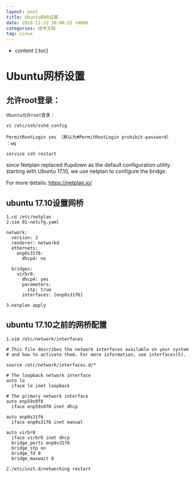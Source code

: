 ```yaml
---
layout: post
title: Ubuntu网桥设置
date: 2018-11-22 16:00:23 +8000
categories: 技术文档
tag: Linux
---
```


* content
{:toc}

# Ubuntu网桥设置

## 允许root登录：

```shell
Ubuntu允许root登录：

vi /etc/ssh/sshd_config

PermitRootLogin yes （默认为#PermitRootLogin prohibit-password）
：wq

service ssh restart
```

since Netplan replaced ifupdown as the default configuration utility.<br>
starting with Ubuntu 17.10, we use netplan to configure the bridge.

For more details: https://netplan.io/

## ubuntu 17.10设置网桥

```shell
1.cd /etc/netplan
2.vim 01-netcfg.yaml

network:
  version: 2
  renderer: networkd
  ethernets:
    enp0s31f6:
      dhcp4: no

  bridges:
    virbr0:
      dhcp4: yes
      parameters:
        stp: true
      interfaces: [enp0s31f6]

3.netplan apply
```

## ubuntu 17.10之前的网桥配置

```shell
1.vim /etc/network/interfaces 

# This file describes the network interfaces available on your system
# and how to activate them. For more information, see interfaces(5).

source /etc/network/interfaces.d/*

# The loopback network interface
auto lo
  iface lo inet loopback

# The primary network interface
auto enp59s0f0
  iface enp59s0f0 inet dhcp

auto enp0s31f6
  iface enp0s31f6 inet manual

auto virbr0
  iface virbr0 inet dhcp
  bridge_ports enp0s31f6
  bridge_stp on
  bridge_fd 0
  bridge_maxwait 0

2./etc/init.d/networking restart
```

